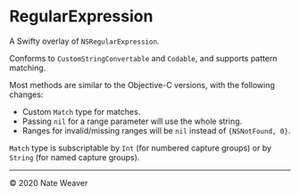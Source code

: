 # RegularExpression

A Swifty overlay of `NSRegularExpression`.

Conforms to `CustomStringConvertable` and `Codable`, and supports pattern matching.

Most methods are similar to the Objective-C versions, with the following changes:

- Custom `Match` type for matches.
- Passing `nil` for a range parameter will use the whole string.
- Ranges for invalid/missing ranges will be `nil` instead of `{NSNotFound, 0}`.

`Match` type is subscriptable by `Int` (for numbered capture groups) or by `String` (for named capture groups).

---

© 2020 Nate Weaver
